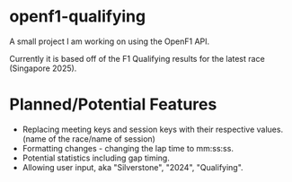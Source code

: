 # openf1-qualifying
A small project I am working on using the OpenF1 API.

Currently it is based off of the F1 Qualifying results for the latest race (Singapore 2025).

# Planned/Potential Features
- Replacing meeting keys and session keys with their respective values. (name of the race/name of session)
- Formatting changes - changing the lap time to mm:ss:ss.
- Potential statistics including gap timing.
- Allowing user input, aka "Silverstone", "2024", "Qualifying".
